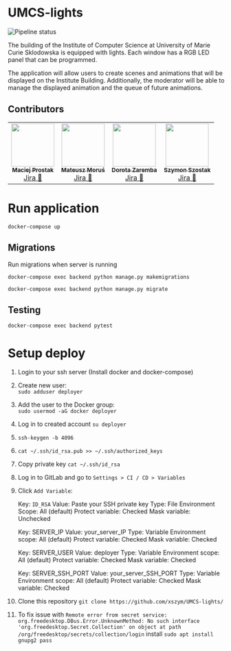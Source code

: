 # UMCS-lights

![Pipeline status](https://gitlab.com/xszym/UMCS-lights/badges/development/pipeline.svg)

The building of the Institute of Computer Science at University of Marie Curie Sklodowska is equipped with lights. Each window has a RGB LED panel that can be programmed.

The application will allow users to create scenes and animations that will be displayed on the Institute Building. Additionally, the moderator will be able to manage the displayed animation and the queue of future animations.


## Contributors 

<table>
  <tr>
    <td align="center"><a href="https://github.com/mprostakk"><img src="https://avatars1.githubusercontent.com/u/34036451?s=100&v=4" width="100px;" alt=""/><br /><sub><b>Maciej Prostak</b></sub></a><br /><a href="https://illumination.atlassian.net/browse/IL-38?jql=assignee%20in%20(5ba7f4b7e2a4ab78ab5bd72e)%20AND%20project%20%3D%20IL%20order%20by%20created%20DESC" title="Jira">Jira 👀</a> </td>
    <td align="center"><a href="https://github.com/mMosiur"><img src="https://avatars0.githubusercontent.com/u/39986075?s=100&v=4" width="100px;" alt=""/><br /><sub><b>Mateusz Moruś</b></sub></a><br /><a href="https://illumination.atlassian.net/browse/IL-40?jql=assignee%20in%20(5f80946c8d88b3007551c5a3)%20AND%20project%20%3D%20IL%20order%20by%20created%20DESC" title="Jira">Jira 👀</a></td>
    <td align="center"><a href="https://github.com/dorotajulia"><img src="https://avatars3.githubusercontent.com/u/62723006?s=100&v=4" width="100px;" alt=""/><br /><sub><b>Dorota Zaremba</b></sub></a><br /><a href="https://illumination.atlassian.net/browse/IL-30?jql=assignee%20in%20(5f80946ab61f66006f5ae610)%20AND%20project%20%3D%20IL%20order%20by%20created%20DESC" title="Jira">Jira 👀</a> </td>
    <td align="center"><a href="https://github.com/xszym"><img src="https://avatars2.githubusercontent.com/u/21984800?s=100&v=4" width="100px;" alt=""/><br /><sub><b>Szymon Szostak</b></sub></a><br /><a href="https://illumination.atlassian.net/browse/IL-37?jql=assignee%20in%20(5f8094683fe0760069b54052)%20AND%20project%20%3D%20IL%20order%20by%20created%20DESC" title="Jira">Jira 👀</a></td>
  </tr>
</table>


# Run application
`docker-compose up`


## Migrations
Run migrations when server is running

```docker-compose exec backend python manage.py makemigrations```

```docker-compose exec backend python manage.py migrate```

## Testing
`docker-compose exec backend pytest`

# Setup deploy
1. Login to your ssh server (Install docker and docker-compose)
2. Create new user:  
   `sudo adduser deployer`
3. Add the user to the Docker group:  
   `sudo usermod -aG docker deployer`
4. Log in to created account `su deployer`
5. `ssh-keygen -b 4096`
6. `cat ~/.ssh/id_rsa.pub >> ~/.ssh/authorized_keys`
7. Copy private key `cat ~/.ssh/id_rsa`
8. Log in to GitLab and go to `Settings > CI / CD > Variables`
9. Click `Add Variable`:


    Key: `ID_RSA`
    Value: Paste your SSH private key
    Type: File
    Environment Scope: All (default)
    Protect variable: Checked 
    Mask variable: Unchecked

    Key: SERVER_IP
    Value: your_server_IP
    Type: Variable
    Environment scope: All (default)
    Protect variable: Checked
    Mask variable: Checked

    Key: SERVER_USER
    Value: deployer
    Type: Variable
    Environment scope: All (default)
    Protect variable: Checked
    Mask variable: Checked

    Key: SERVER_SSH_PORT
    Value: your_server_SSH_PORT
    Type: Variable
    Environment scope: All (default)
    Protect variable: Checked
    Mask variable: Checked
10. Clone this repository `git clone https://github.com/xszym/UMCS-lights/`
11. To fix issue with `Remote error from secret service: org.freedesktop.DBus.Error.UnknownMethod: No such interface 'org.freedesktop.Secret.Collection' on object at path /org/freedesktop/secrets/collection/login` install `sudo apt install gnupg2 pass`
